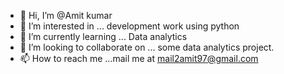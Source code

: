 - 👋 Hi, I’m @Amit kumar
- 👀 I’m interested in ... development work using python 
- 🌱 I’m currently learning ... Data analytics
- 💞️ I’m looking to collaborate on ... some data analytics project.
- 📫 How to reach me ...mail me at mail2amit97@gmail.com

<!---
Amitkum97/Amitkum97 is a ✨ special ✨ repository because its `README.md` (this file) appears on your GitHub profile.
You can click the Preview link to take a look at your changes.
--->
